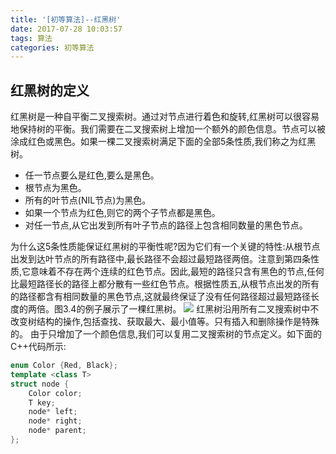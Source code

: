 ```yaml
---
title: '[初等算法]--红黑树'
date: 2017-07-28 10:03:57
tags: 算法
categories: 初等算法
---
```


## 红黑树的定义
红黑树是一种自平衡二叉搜索树。通过对节点进行着色和旋转,红黑树可以很容易地保持树的平衡。我们需要在二叉搜索树上增加一个额外的颜色信息。节点可以被涂成红色或黑色。如果一棵二叉搜索树满足下面的全部5条性质,我们称之为红黑树。
- 任一节点要么是红色,要么是黑色。
- 根节点为黑色。
- 所有的叶节点(NIL节点)为黑色。
- 如果一个节点为红色,则它的两个子节点都是黑色。
- 对任一节点,从它出发到所有叶子节点的路径上包含相同数量的黑色节点。
<!--more-->
为什么这5条性质能保证红黑树的平衡性呢?因为它们有一个关键的特性:从根节点出发到达叶节点的所有路径中,最长路径不会超过最短路径两倍。注意到第四条性质,它意味着不存在两个连续的红色节点。因此,最短的路径只含有黑色的节点,任何比最短路径长的路径上都分散有一些红色节点。根据性质五,从根节点出发的所有的路径都含有相同数量的黑色节点,这就最终保证了没有任何路径超过最短路径长度的两倍。图3.4的例子展示了一棵红黑树。
![](http://otl4ekdmf.bkt.clouddn.com/rbt.png)
红黑树沿用所有二叉搜索树中不改变树结构的操作,包括查找、获取最大、最小值等。只有插入和删除操作是特殊的。
由于只增加了一个颜色信息,我们可以复用二叉搜索树的节点定义。如下面的C++代码所示:
```c++
enum Color {Red, Black};
template <class T>
struct node {
    Color color;
    T key;
    node* left;
    node* right;
    node* parent;
};
```
